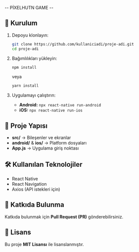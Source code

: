 -- PİXELHUTN GAME --  

## 🚀 Kurulum  

1. Depoyu klonlayın:  
   ```bash
   git clone https://github.com/kullaniciadi/proje-adi.git
   cd proje-adi
   ```

2. Bağımlılıkları yükleyin:  
   ```bash
   npm install
   ```
   veya  
   ```bash
   yarn install
   ```

3. Uygulamayı çalıştırın:  
   - **Android:** `npx react-native run-android`  
   - **iOS:** `npx react-native run-ios`  

## 📂 Proje Yapısı  
- **src/** → Bileşenler ve ekranlar  
- **android/** & **ios/** → Platform dosyaları  
- **App.js** → Uygulama giriş noktası  

## 🛠️ Kullanılan Teknolojiler  
- React Native  
- React Navigation  
- Axios (API istekleri için)  

## 📝 Katkıda Bulunma  
Katkıda bulunmak için **Pull Request (PR)** gönderebilirsiniz.  

## 📄 Lisans  
Bu proje **MIT Lisansı** ile lisanslanmıştır.
